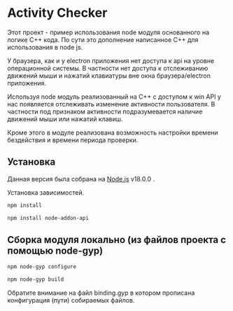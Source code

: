 # Activity Checker
Этот проект - пример использования node модуля основанного на логике C++ кода.
По сути это дополнение написанное С++ для использования в node js.

У браузера, как и у electron приложения нет доступа к api на уровне операционной системы. 
В частности нет доступа к отслеживанию движений мыши и нажатий клавиатуры вне окна браузера/electron приложения.

Используя node модуль реализованный на С++ с доступом к win API у нас появляется отслеживать изменение активности пользователя.
В частности под признаком активности подразумевается наличие движений мыши или нажатий клавиш.

Кроме этого в модуле реализована возможность настройки времени бездействия и времени периода проверки.

## Установка

Данная версия была собрана на [Node.js](https://nodejs.org/) v18.0.0 .

Установка зависимостей.

```sh
npm install

npm install node-addon-api
```

## Сборка модуля локально (из файлов проекта с помощью node-gyp)
```sh
npm node-gyp configure

npm node-gyp build
```

Обратите внимание на файл binding.gyp в котором прописана конфигурация (пути) собираемых файлов.

